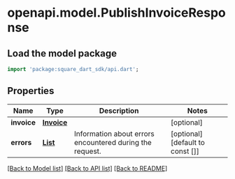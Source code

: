 # openapi.model.PublishInvoiceResponse

## Load the model package
```dart
import 'package:square_dart_sdk/api.dart';
```

## Properties
Name | Type | Description | Notes
------------ | ------------- | ------------- | -------------
**invoice** | [**Invoice**](Invoice.md) |  | [optional] 
**errors** | [**List<Error>**](Error.md) | Information about errors encountered during the request. | [optional] [default to const []]

[[Back to Model list]](../README.md#documentation-for-models) [[Back to API list]](../README.md#documentation-for-api-endpoints) [[Back to README]](../README.md)


